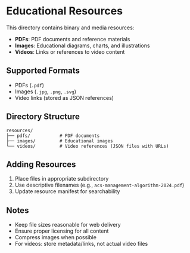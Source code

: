 # Educational Resources

This directory contains binary and media resources:

- **PDFs**: PDF documents and reference materials
- **Images**: Educational diagrams, charts, and illustrations
- **Videos**: Links or references to video content

## Supported Formats

- PDFs (`.pdf`)
- Images (`.jpg`, `.png`, `.svg`)
- Video links (stored as JSON references)

## Directory Structure

```
resources/
├── pdfs/           # PDF documents
├── images/         # Educational images
└── videos/         # Video references (JSON files with URLs)
```

## Adding Resources

1. Place files in appropriate subdirectory
2. Use descriptive filenames (e.g., `acs-management-algorithm-2024.pdf`)
3. Update resource manifest for searchability

## Notes

- Keep file sizes reasonable for web delivery
- Ensure proper licensing for all content
- Compress images when possible
- For videos: store metadata/links, not actual video files
